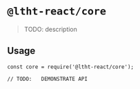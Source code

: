# `@ltht-react/core`

> TODO: description

## Usage

```
const core = require('@ltht-react/core');

// TODO:   DEMONSTRATE API
```
